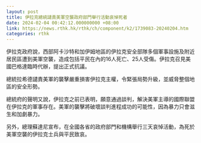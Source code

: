 ```yaml
---
layout: post
title: 伊拉克總統譴責美軍空襲政府部門舉行活動哀悼死者
date: 2024-02-04 00:42:12.000000000 +08:00
link: https://news.rthk.hk/rthk/ch/component/k2/1739083-20240204.htm
categories: rthk
---
```


伊拉克政府說，西部阿卡沙特和加伊姆地區的伊拉克安全部隊多個軍事設施及附近居民區遭到美軍空襲，造成包括平民在內的16人死亡、25人受傷。伊拉克召見美國巴格達臨時代辦，提出正式抗議。

總統拉希德譴責美軍的襲擊嚴重損害伊拉克主權，令緊張局勢升級，並威脅整個地區的安全形勢。

總統府的聲明又說，伊拉克之前已表明，願意通過談判，解決美軍主導的國際聯盟在伊拉克的軍事存在。美軍的襲擊將破壞談判進程成功的可能性，因為暴力只會滋生和加劇暴力。 

另外，總理蘇達尼宣布，在全國各省的政府部門和機構舉行三天哀悼活動，為死於美軍空襲的伊拉克士兵與平民致哀。
